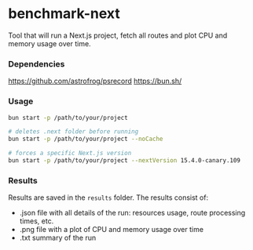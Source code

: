 # benchmark-next

Tool that will run a Next.js project, fetch all routes and plot CPU and memory usage over time.

### Dependencies

https://github.com/astrofrog/psrecord
https://bun.sh/

### Usage

```bash
bun start -p /path/to/your/project
```

```bash
# deletes .next folder before running
bun start -p /path/to/your/project --noCache
```

```bash
# forces a specific Next.js version
bun start -p /path/to/your/project --nextVersion 15.4.0-canary.109
```

### Results

Results are saved in the `results` folder. The results consist of:

- .json file with all details of the run: resources usage, route processing times, etc.
- .png file with a plot of CPU and memory usage over time
- .txt summary of the run
